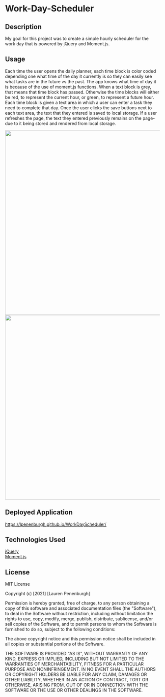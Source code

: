 # Work-Day-Scheduler


## Description
My goal for this project was to create a simple hourly scheduler for the work day that is powered by jQuery and Moment.js.

## Usage
 Each time the user opens the daily planner, each time block is color coded depending one what time of the day it currently is so they can easily see what tasks are in the future vs the past. The app knows what time of day it is because of the use of moment.js functions. When a text block is grey, that means that time block has passed. Otherwise the time blocks will either be red, to represent the current hour, or green, to represent a future hour. Each time block is given a text area in which a user can enter a task they need to complete that day. Once the user clicks the save buttons next to each text area, the text that they entered is saved to local storage. If a user refreshes the page, the text they entered previously remains on the page- due to it being stored and rendered from local storage.


 <img src="https://i.imgur.com/y5qA1IN.png" width="600">
 <br>
 <img src="https://i.imgur.com/IoJtaDD.png" width="600">
 <br>

 ## Deployed Application
 https://lpenenburgh.github.io/WorkDayScheduler/

 ## Technologies Used
 <a href="https://api.jquery.com/">jQuery</a>
 <br>
 <a href="https://momentjs.com">Moment.js</a>

## License
MIT License

Copyright (c) [2021] [Lauren Penenburgh]

Permission is hereby granted, free of charge, to any person obtaining a copy
of this software and associated documentation files (the "Software"), to deal
in the Software without restriction, including without limitation the rights
to use, copy, modify, merge, publish, distribute, sublicense, and/or sell
copies of the Software, and to permit persons to whom the Software is
furnished to do so, subject to the following conditions:

The above copyright notice and this permission notice shall be included in all
copies or substantial portions of the Software.

THE SOFTWARE IS PROVIDED "AS IS", WITHOUT WARRANTY OF ANY KIND, EXPRESS OR
IMPLIED, INCLUDING BUT NOT LIMITED TO THE WARRANTIES OF MERCHANTABILITY,
FITNESS FOR A PARTICULAR PURPOSE AND NONINFRINGEMENT. IN NO EVENT SHALL THE
AUTHORS OR COPYRIGHT HOLDERS BE LIABLE FOR ANY CLAIM, DAMAGES OR OTHER
LIABILITY, WHETHER IN AN ACTION OF CONTRACT, TORT OR OTHERWISE, ARISING FROM,
OUT OF OR IN CONNECTION WITH THE SOFTWARE OR THE USE OR OTHER DEALINGS IN THE
SOFTWARE.